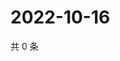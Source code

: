 # 2022-10-16

共 0 条

<!-- BEGIN WEIBO -->
<!-- 最后更新时间 Sun Oct 16 2022 12:36:12 GMT+0800 (China Standard Time) -->

<!-- END WEIBO -->
